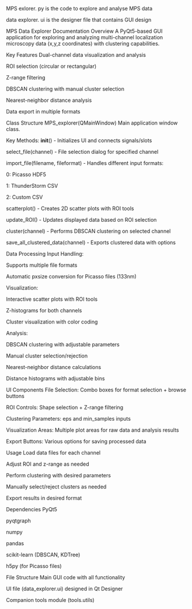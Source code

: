 MPS exlorer. py is the code to explore and analyse MPS data


data explorer. ui is the designer file that contains GUI design


MPS Data Explorer Documentation
Overview
A PyQt5-based GUI application for exploring and analyzing multi-channel localization microscopy data (x,y,z coordinates) with clustering capabilities.

Key Features
Dual-channel data visualization and analysis

ROI selection (circular or rectangular)

Z-range filtering

DBSCAN clustering with manual cluster selection

Nearest-neighbor distance analysis

Data export in multiple formats

Class Structure
MPS_explorer(QMainWindow)
Main application window class.

Key Methods:
__init__() - Initializes UI and connects signals/slots

select_file(channel) - File selection dialog for specified channel

import_file(filename, fileformat) - Handles different input formats:

0: Picasso HDF5

1: ThunderStorm CSV

2: Custom CSV

scatterplot() - Creates 2D scatter plots with ROI tools

update_ROI() - Updates displayed data based on ROI selection

cluster(channel) - Performs DBSCAN clustering on selected channel

save_all_clustered_data(channel) - Exports clustered data with options

Data Processing
Input Handling:

Supports multiple file formats

Automatic pxsize conversion for Picasso files (133nm)

Visualization:

Interactive scatter plots with ROI tools

Z-histograms for both channels

Cluster visualization with color coding

Analysis:

DBSCAN clustering with adjustable parameters

Manual cluster selection/rejection

Nearest-neighbor distance calculations

Distance histograms with adjustable bins

UI Components
File Selection: Combo boxes for format selection + browse buttons

ROI Controls: Shape selection + Z-range filtering

Clustering Parameters: eps and min_samples inputs

Visualization Areas: Multiple plot areas for raw data and analysis results

Export Buttons: Various options for saving processed data

Usage
Load data files for each channel

Adjust ROI and z-range as needed

Perform clustering with desired parameters

Manually select/reject clusters as needed

Export results in desired format

Dependencies
PyQt5

pyqtgraph

numpy

pandas

scikit-learn (DBSCAN, KDTree)

h5py (for Picasso files)

File Structure
Main GUI code with all functionality

UI file (data_explorer.ui) designed in Qt Designer

Companion tools module (tools.utils)

